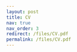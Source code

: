 ```yaml
---
layout: post
title: CV
nav: true
nav_order: 3
redirect: /files/CV.pdf
permalink: /files/CV.pdf
---
```

